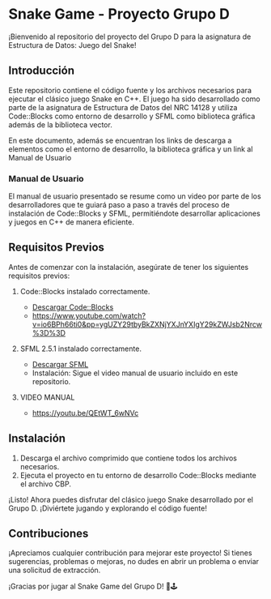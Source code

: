 # Snake Game - Proyecto Grupo D

¡Bienvenido al repositorio del proyecto del Grupo D para la asignatura de Estructura de Datos: Juego del Snake!

## Introducción

Este repositorio contiene el código fuente y los archivos necesarios para ejecutar el clásico juego Snake en C++. El juego ha sido desarrollado como parte de la asignatura de Estructura de Datos del NRC 14128 y utiliza Code::Blocks como entorno de desarrollo y SFML como biblioteca gráfica además de la biblioteca vector.

En este documento, además se encuentran los links de descarga a elementos como el entorno de desarrollo, la biblioteca gráfica y un link al Manual de Usuario

### Manual de Usuario

El manual de usuario presentado se resume como un video por parte de los desarrolladores que te guiará paso a paso a través del proceso de instalación de Code::Blocks y SFML, permitiéndote desarrollar aplicaciones y juegos en C++ de manera eficiente.

## Requisitos Previos

Antes de comenzar con la instalación, asegúrate de tener los siguientes requisitos previos:

1. Code::Blocks instalado correctamente.
   - [Descargar Code::Blocks](https://www.codeblocks.org/downloads/)
   - https://www.youtube.com/watch?v=io6BPh66ti0&pp=ygUZY29tbyBkZXNjYXJnYXIgY29kZWJsb2Nrcw%3D%3D

2. SFML 2.5.1 instalado correctamente.
   - [Descargar SFML](https://www.sfml-dev.org/download.php)
   - Instalación: Sigue el video manual de usuario incluido en este repositorio.
3. VIDEO MANUAL
   - https://youtu.be/QEtWT_6wNVc

## Instalación

1. Descarga el archivo comprimido que contiene todos los archivos necesarios.
2. Ejecuta el proyecto en tu entorno de desarrollo Code::Blocks mediante el archivo CBP.

¡Listo! Ahora puedes disfrutar del clásico juego Snake desarrollado por el Grupo D. ¡Diviértete jugando y explorando el código fuente!

## Contribuciones

¡Apreciamos cualquier contribución para mejorar este proyecto! Si tienes sugerencias, problemas o mejoras, no dudes en abrir un problema o enviar una solicitud de extracción.

¡Gracias por jugar al Snake Game del Grupo D! 🐍🕹️
